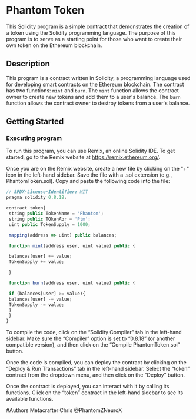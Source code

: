 # Phantom Token

This Solidity program is a simple contract that demonstrates the creation of a token using the Solidity programming language. The purpose of this program is to serve as a starting point for those who want to create their own token on the Ethereum blockchain.

## Description

This program is a contract written in Solidity, a programming language used for developing smart contracts on the Ethereum blockchain. The contract has two functions: `mint` and `burn`. The `mint` function allows the contract owner to create new tokens and add them to a user's balance. The `burn` function allows the contract owner to destroy tokens from a user's balance.

## Getting Started

### Executing program

To run this program, you can use Remix, an online Solidity IDE. To get started, go to the Remix website at https://remix.ethereum.org/.

Once you are on the Remix website, create a new file by clicking on the "+" icon in the left-hand sidebar. Save the file with a .sol extension (e.g., PhantomToken.sol). Copy and paste the following code into the file:

```javascript
// SPDX-License-Identifier: MIT
pragma solidity 0.8.18;

contract token{
 string public TokenName = 'Phantom';
 string public TOkenAbr = 'Ptm';
 uint public TokenSupply = 1000;

 mapping(address => uint) public balances;

 function mint(address user, uint value) public {

 balances[user] += value;
 TokenSupply += value; 

 }

 function burn(address user, uint value) public {

 if (balances[user] >= value){
 balances[user] -= value;
 TokenSupply -= value; 
 }
 }
}
```

To compile the code, click on the “Solidity Compiler” tab in the left-hand sidebar. Make sure the “Compiler” option is set to “0.8.18” (or another compatible version), and then click on the “Compile PhantomToken.sol” button.

Once the code is compiled, you can deploy the contract by clicking on the “Deploy & Run Transactions” tab in the left-hand sidebar. Select the “token” contract from the dropdown menu, and then click on the “Deploy” button.

Once the contract is deployed, you can interact with it by calling its functions. Click on the “token” contract in the left-hand sidebar to see its available functions.

#Authors
Metacrafter Chris
@PhantomZNeuroX



